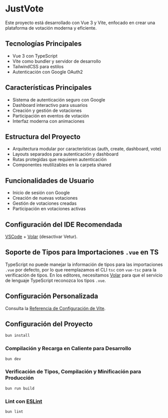 # JustVote

Este proyecto está desarrollado con Vue 3 y Vite, enfocado en crear una plataforma de votación moderna y eficiente.

## Tecnologías Principales

- Vue 3 con TypeScript
- Vite como bundler y servidor de desarrollo
- TailwindCSS para estilos
- Autenticación con Google OAuth2

## Características Principales

- Sistema de autenticación seguro con Google
- Dashboard interactivo para usuarios
- Creación y gestión de votaciones
- Participación en eventos de votación
- Interfaz moderna con animaciones

## Estructura del Proyecto

- Arquitectura modular por características (auth, create, dashboard, vote)
- Layouts separados para autenticación y dashboard
- Rutas protegidas que requieren autenticación
- Componentes reutilizables en la carpeta shared

## Funcionalidades de Usuario

- Inicio de sesión con Google
- Creación de nuevas votaciones
- Gestión de votaciones creadas
- Participación en votaciones activas

## Configuración del IDE Recomendada

[VSCode](https://code.visualstudio.com/) + [Volar](https://marketplace.visualstudio.com/items?itemName=Vue.volar) (desactivar Vetur).

## Soporte de Tipos para Importaciones `.vue` en TS

TypeScript no puede manejar la información de tipos para las importaciones `.vue` por defecto, por lo que reemplazamos el CLI `tsc` con `vue-tsc` para la verificación de tipos. En los editores, necesitamos [Volar](https://marketplace.visualstudio.com/items?itemName=Vue.volar) para que el servicio de lenguaje TypeScript reconozca los tipos `.vue`.

## Configuración Personalizada

Consulta la [Referencia de Configuración de Vite](https://vite.dev/config/).

## Configuración del Proyecto

```sh
bun install
```

### Compilación y Recarga en Caliente para Desarrollo

```sh
bun dev
```

### Verificación de Tipos, Compilación y Minificación para Producción

```sh
bun run build
```

### Lint con [ESLint](https://eslint.org/)

```sh
bun lint
```
